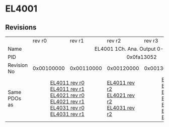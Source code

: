 # EL4001

## Revisions
<table>
<tr>
<td></td>
<td>rev r0</td>
<td>rev r1</td>
<td>rev r2</td>
<td>rev r3</td>
<td>rev r4</td>
<td>rev r5</td>
</tr>
<tr>
<td>Name</td>
<td colspan=6 align="center">EL4001 1Ch. Ana. Output 0-10V, 12bit</td>
</tr>
<tr>
<td>PID</td>
<td colspan=6 align="center">0x0fa13052</td>
</tr>
<tr>
<td>Revision No</td>
<td>0x00100000</td>
<td>0x00110000</td>
<td>0x00120000</td>
<td>0x00130000</td>
<td>0x00140000</td>
<td>0x00150000</td>
</tr>
<tr>
<td>Same PDOs as</td>
<td colspan=2 align="center"><a href="EL4011.md">EL4011 rev r0</a><br/><a href="EL4011.md">EL4011 rev r1</a><br/><a href="EL4021.md">EL4021 rev r0</a><br/><a href="EL4021.md">EL4021 rev r1</a><br/><a href="EL4031.md">EL4031 rev r0</a><br/><a href="EL4031.md">EL4031 rev r1</a></td>
<td><a href="EL4011.md">EL4011 rev r2</a><br/><a href="EL4021.md">EL4021 rev r2</a><br/><a href="EL4031.md">EL4031 rev r2</a></td>
<td colspan=2 align="center"><a href="EL4011.md">EL4011 rev r3</a><br/><a href="EL4011.md">EL4011 rev r4</a><br/><a href="EL4021.md">EL4021 rev r3</a><br/><a href="EL4021.md">EL4021 rev r4</a><br/><a href="EL4021.md">EL4021 rev r5</a><br/><a href="EL4031.md">EL4031 rev r3</a><br/><a href="EL4031.md">EL4031 rev r4</a></td>
<td><a href="EL4011.md">EL4011 rev r5</a><br/><a href="EL4021.md">EL4021 rev r6</a><br/><a href="EL4031.md">EL4031 rev r5</a></td>
</tr>
</table>
